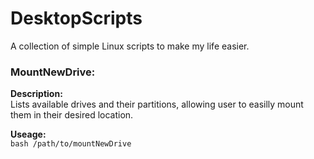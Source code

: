 # DesktopScripts

A collection of simple Linux scripts to make my life easier.

### MountNewDrive:

**Description:**  
Lists available drives and their partitions, allowing user to easilly mount them in their desired location.

**Useage:**  
`bash /path/to/mountNewDrive`
